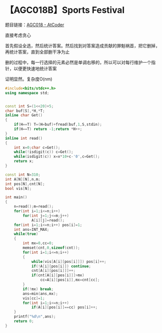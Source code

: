 # 【AGC018B】Sports Festival

题目链接：[AGC018  -  AtCoder](https://agc018.contest.atcoder.jp)

直接考虑贪心

首先假设全选，然后统计答案。然后找到对答案造成贡献的罪魁祸首，把它删掉，再统计答案，直到全部删干净为止

删的过程中，每一行选择的元素必然是单调右移的，所以可以对每行维护一个指针，以便更快速地统计答案

证明显然。复杂度O(nm)

```cpp
#include<bits/stdc++.h>
using namespace std;


const int S=(1<<20)+5;
char buf[S],*H,*T;
inline char Get()
{
    if(H==T) T=(H=buf)+fread(buf,1,S,stdin);
    if(H==T) return -1;return *H++;
}
inline int read()
{
    int x=0;char c=Get();
    while(!isdigit(c)) c=Get();
    while(isdigit(c)) x=x*10+c-'0',c=Get();
    return x;
}

const int N=310;
int A[N][N],n,m;
int pos[N],cnt[N];
bool vis[N];

int main()
{
    n=read();m=read();
    for(int i=1;i<=n;i++)
        for(int j=1;j<=m;j++)
            A[i][j]=read();
    for(int i=1;i<=n;i++) pos[i]=1;
    int ans=INT_MAX;
    while(true)
    {
        int mx=0,cc=0;
        memset(cnt,0,sizeof(cnt));
        for(int i=1;i<=n;i++)
        {
            while(vis[A[i][pos[i]]]) pos[i]++;
            if(!A[i][pos[i]]) continue;
            cnt[A[i][pos[i]]]++;
            if(cnt[A[i][pos[i]]]>mx)
                cc=A[i][pos[i]],mx=cnt[cc];
        }
        if(!mx) break;
        ans=min(ans,mx);
        vis[cc]=1;
        for(int i=1;i<=n;i++)
            if(A[i][pos[i]]==cc) pos[i]++;
    }
    printf("%d\n",ans);
    return 0;
}
```

